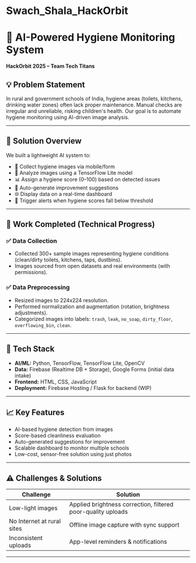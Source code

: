 # Swach_Shala_HackOrbit
# 🧼 AI-Powered Hygiene Monitoring System 

**HackOrbit 2025 – Team Tech Titans**

## 💡 Problem Statement

In rural and government schools of India, hygiene areas (toilets, kitchens, drinking water zones) often lack proper maintenance. Manual checks are irregular and unreliable, risking children's health. Our goal is to automate hygiene monitoring using AI-driven image analysis.

---

## 🚀 Solution Overview

We built a lightweight AI system to:

* 📸 Collect hygiene images via mobile/form
* 🤖 Analyze images using a TensorFlow Lite model
* 📊 Assign a hygiene score (0–100) based on detected issues
* 📃 Auto-generate improvement suggestions
* 🌐 Display data on a real-time dashboard
* 🔔 Trigger alerts when hygiene scores fall below threshold

---

## 🔧 Work Completed (Technical Progress)

### ✅ Data Collection

* Collected 300+ sample images representing hygiene conditions (clean/dirty toilets, kitchens, taps, dustbins).
* Images sourced from open datasets and real environments (with permissions).

### ✅ Data Preprocessing

* Resized images to 224x224 resolution.
* Performed normalization and augmentation (rotation, brightness adjustments).
* Categorized images into labels: `trash`, `leak`, `no_soap`, `dirty_floor`, `overflowing_bin`, `clean`.

---

## 🧠 Tech Stack

* **AI/ML:** Python, TensorFlow, TensorFlow Lite, OpenCV
* **Data:** Firebase (Realtime DB + Storage), Google Forms (initial data intake)
* **Frontend:** HTML, CSS, JavaScript
* **Deployment:** Firebase Hosting / Flask for backend (WIP)

---

## 📈 Key Features

* AI-based hygiene detection from images
* Score-based cleanliness evaluation
* Auto-generated suggestions for improvement
* Scalable dashboard to monitor multiple schools
* Low-cost, sensor-free solution using just photos

---

## ⚠️ Challenges & Solutions

| Challenge                  | Solution                                                     |
| -------------------------- | ------------------------------------------------------------ |
| Low-light images           | Applied brightness correction, filtered poor-quality uploads |
| No Internet at rural sites | Offline image capture with sync support                      |
| Inconsistent uploads       | App-level reminders & notifications                          |

---

